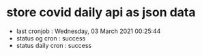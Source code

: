 # store covid daily api as json data

- last cronjob : Wednesday, 03 March 2021 00:25:44
- status og cron : success
- status daily cron : success
      
      